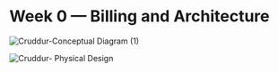 # Week 0 — Billing and Architecture
![Cruddur-Conceptual Diagram (1)](https://github.com/lolow63/aws-bootcamp-cruddur-2023/assets/10676046/815b83d2-743b-4780-9f95-6b1208c3a665)

![Cruddur- Physical Design](https://github.com/lolow63/aws-bootcamp-cruddur-2023/assets/10676046/82eb97d4-ced4-42ba-8d11-fa8d1e3b7c7f)
